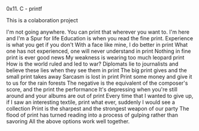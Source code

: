 0x11. C - printf

This is a colaboration project

 I'm not going anywhere. You can print that wherever you want to. I'm here and I'm a Spur for life
 Education is when you read the fine print. Experience is what you get if you don't
 With a face like mine, I do better in print
 What one has not experienced, one will never understand in print
 Nothing in fine print is ever good news
 My weakness is wearing too much leopard print
 How is the world ruled and led to war? Diplomats lie to journalists and believe these lies when they see them in print
The big print gives and the small print takes away
 Sarcasm is lost in print
Print some money and give it to us for the rain forests
The negative is the equivalent of the composer's score, and the print the performance
It's depressing when you're still around and your albums are out of print
Every time that I wanted to give up, if I saw an interesting textile, print what ever, suddenly I would see a collection
Print is the sharpest and the strongest weapon of our party
The flood of print has turned reading into a process of gulping rather than savoring
All the above options work well together.
